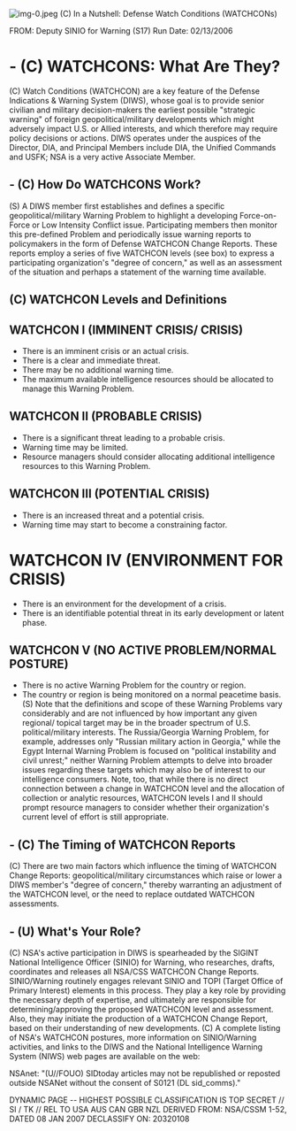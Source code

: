 ![img-0.jpeg](img-0.jpeg)
(C) In a Nutshell: Defense Watch Conditions (WATCHCONs)

FROM:
Deputy SINIO for Warning (S17)
Run Date: 02/13/2006

# - (C) WATCHCONS: What Are They? 

(C) Watch Conditions (WATCHCON) are a key feature of the Defense Indications \& Warning System (DIWS), whose goal is to provide senior civilian and military decision-makers the earliest possible "strategic warning" of foreign geopolitical/military developments which might adversely impact U.S. or Allied interests, and which therefore may require policy decisions or actions. DIWS operates under the auspices of the Director, DIA, and Principal Members include DIA, the Unified Commands and USFK; NSA is a very active Associate Member.

## - (C) How Do WATCHCONS Work?

(S) A DIWS member first establishes and defines a specific geopolitical/military Warning Problem to highlight a developing Force-on-Force or Low Intensity Conflict issue. Participating members then monitor this pre-defined Problem and periodically issue warning reports to policymakers in the form of Defense WATCHCON Change Reports. These reports employ a series of five WATCHCON levels (see box) to express a participating organization's "degree of concern," as well as an assessment of the situation and perhaps a statement of the warning time available.

## (C) WATCHCON Levels and Definitions

## WATCHCON I (IMMINENT CRISIS/ CRISIS)

- There is an imminent crisis or an actual crisis.
- There is a clear and immediate threat.
- There may be no additional warning time.
- The maximum available intelligence resources should be allocated to manage this Warning Problem.


## WATCHCON II (PROBABLE CRISIS)

- There is a significant threat leading to a probable crisis.
- Warning time may be limited.
- Resource managers should consider allocating additional intelligence resources to this Warning Problem.


## WATCHCON III (POTENTIAL CRISIS)

- There is an increased threat and a potential crisis.
- Warning time may start to become a
constraining factor.

# WATCHCON IV (ENVIRONMENT FOR CRISIS) 

- There is an environment for the development of a crisis.
- There is an identifiable potential threat in its early development or latent phase.


## WATCHCON V (NO ACTIVE PROBLEM/NORMAL POSTURE)

- There is no active Warning Problem for the country or region.
- The country or region is being monitored on a normal peacetime basis.
(S) Note that the definitions and scope of these Warning Problems vary considerably and are not influenced by how important any given regional/ topical target may be in the broader spectrum of U.S. political/military interests. The Russia/Georgia Warning Problem, for example, addresses only "Russian military action in Georgia," while the Egypt Internal Warning Problem is focused on "political instability and civil unrest;" neither Warning Problem attempts to delve into broader issues regarding these targets which may also be of interest to our intelligence consumers. Note, too, that while there is no direct connection between a change in WATCHCON level and the allocation of collection or analytic resources, WATCHCON levels I and II should prompt resource managers to consider whether their organization's current level of effort is still appropriate.


## - (C) The Timing of WATCHCON Reports

(C) There are two main factors which influence the timing of WATCHCON Change Reports: geopolitical/military circumstances which raise or lower a DIWS member's "degree of concern," thereby warranting an adjustment of the WATCHCON level, or the need to replace outdated WATCHCON assessments.

## - (U) What's Your Role?

(C) NSA's active participation in DIWS is spearheaded by the SIGINT National Intelligence Officer (SINIO) for Warning, who researches, drafts, coordinates and releases all NSA/CSS WATCHCON Change Reports. SINIO/Warning routinely engages relevant SINIO and TOPI (Target Office of Primary Interest) elements in this process. They play a key role by providing the necessary depth of expertise, and ultimately are responsible for determining/approving the proposed WATCHCON level and assessment. Also, they may initiate the production of a WATCHCON Change Report, based on their understanding of new developments.
(C) A complete listing of NSA's WATCHCON postures, more information on SINIO/Warning activities, and links to the DIWS and the National Intelligence Warning System (NIWS) web pages are available on the web:

NSAnet:
"(U//FOUO) SIDtoday articles may not be republished or reposted outside NSANet without the consent of S0121 (DL sid_comms)."

DYNAMIC PAGE -- HIGHEST POSSIBLE CLASSIFICATION IS TOP SECRET // SI / TK // REL TO USA AUS CAN GBR NZL
DERIVED FROM: NSA/CSSM 1-52, DATED 08 JAN 2007 DECLASSIFY ON: 20320108
